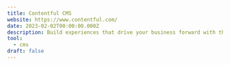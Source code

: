 ```yaml
---
title: Contentful CMS
website: https://www.contentful.com/
date: 2023-02-02T00:00:00.000Z
description: Build experiences that drive your business forward with the composable content platform
tool: 
  - cms
draft: false
---
```

